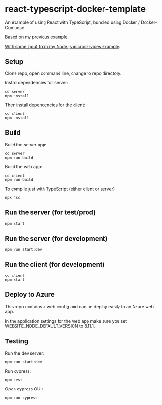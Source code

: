 # react-typescript-docker-template

An example of using React with TypeScript, bundled using Docker / Docker-Compose.

[Based on my previous example](https://github.com/ashleydavis/react-typescript-template).

[With some input from my Node.js microservices example](https://github.com/ashleydavis/nodejs-microservices-example).

## Setup

Clone repo, open command line, change to repo directory.

Install dependencies for server:

    cd server
    npm install

Then install dependencies for the client:

    cd client
    npm install

## Build

Build the server app:

    cd server
    npm run build

Build the web app:

    cd client
    npm run build

To compile just with TypeScript (either client or server)

    npx tsc

## Run the server (for test/prod)

    npm start

## Run the server (for development)

    npm run start:dev

## Run the client (for development)

    cd client 
    npm start

## Deploy to Azure

This repo contains a web.config and can be deploy easily to an Azure web app.

In the application settings for the web app make sure you set WEBSITE_NODE_DEFAULT_VERSION to 8.11.1.

## Testing

Run the dev server:

    npm run start:dev

Run cypress:

    npm test

Open cypress GUI:

    npm run cypress